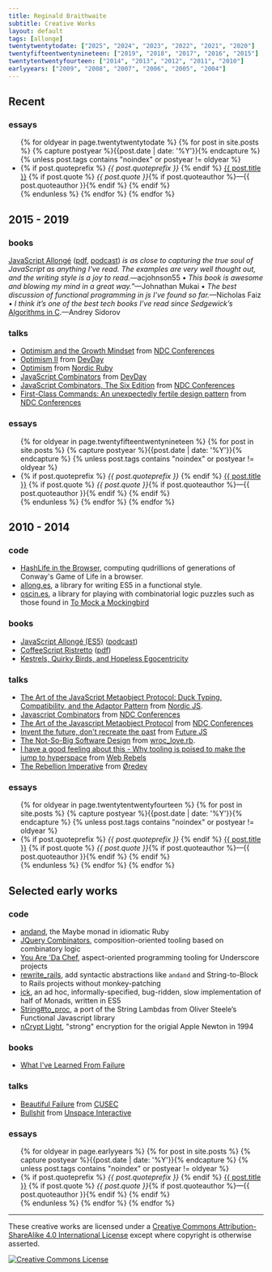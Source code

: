 ```yaml
---
title: Reginald Braithwaite
subtitle: Creative Works
layout: default
tags: [allonge]
twentytwentytodate: ["2025", "2024", "2023", "2022", "2021", "2020"]
twentyfifteentwentynineteen: ["2019", "2018", "2017", "2016", "2015"]
twentytentwentyfourteen: ["2014", "2013", "2012", "2011", "2010"]
earlyyears: ["2009", "2008", "2007", "2006", "2005", "2004"]
---
```


## Recent

### essays

<div class="related">
  <ul>
    {% for oldyear in page.twentytwentytodate %}
      {% for post in site.posts %}
        {% capture postyear %}{{post.date | date: '%Y'}}{% endcapture %}
        {% unless post.tags contains "noindex" or postyear != oldyear %}
          <li>
            {% if post.quoteprefix %}
              <em>{{ post.quoteprefix }}</em>
            {% endif %}
              <a href="{{ post.url }}">{{ post.title }}</a>
            {% if post.quote %}
              <em>{{ post.quote }}</em>{% if post.quoteauthor %}—{{ post.quoteauthor }}{% endif %}
            {% endif %}
          </li>
        {% endunless %}
      {% endfor %}
    {% endfor %}
  </ul>
</div>

## 2015 - 2019

### books

[JavaScript Allongé] ([pdf], [podcast]) *is as close to capturing the true soul of JavaScript as anything I've read. The examples are very well thought out, and the writing style is a joy to read.*—acjohnson55 • *This book is awesome and blowing my mind in a great way.”*—Johnathan Mukai • *The best discussion of functional programming in js I've found so far.*—Nicholas Faiz • *I think it’s one of the best tech books I’ve read since Sedgewick’s* [Algorithms in C](https://archive.org/details/algorithmsinc0000sedg_e7h2).—Andrey Sidorov

[JavaScript Allongé]: https://leanpub.com/javascriptallongesix
[pdf]: /assets/javascriptallongesix.pdf
[podcast]: https://topenddevs.com/podcasts/javascript-jabber/episodes/070-jsj-book-club-javascript-allonge-with-reginald-braithwaite/
[acjohnson55]: https://news.ycombinator.com/item?id=6480649

### talks

- [Optimism and the Growth Mindset](https://www.youtube.com/embed/Zh_2OHgYdvg) from [NDC Conferences][NDC]
- [Optimism II](https://www.youtube.com/watch?v=wYPp4nG7qw4) from [DevDay](https://devday.pl)
- [Optimism](https://www.youtube.com/watch?v=8xjntzo-mYc) from [Nordic Ruby](nordicruby.org)
- [JavaScript Combinators](https://www.youtube.com/watch?v=3t75HPU2c44) from [DevDay](https://devday.pl)
- [JavaScript Combinators, The Six Edition](https://player.vimeo.com/video/153097877) from [NDC Conferences][NDC]
- [First-Class Commands: An unexpectedly fertile design pattern](https://vimeo.com/157132267) from [NDC Conferences][NDC]

[NDC]: https://vimeo.com/ndcconferences

### essays

<div class="related">
<!--
    <li>
      <a href="https://braythwayt.com/2017/12/29/crown.html">How Raganwald Lost His Crown</a>: <em>What a thoroughly enjoyable yarn which took me on a journey from the periodic table, star formation, islands of stability and a good old Wikipedia vortex.</em> —teh_klev
    </li>
-->
  <ul>
    {% for oldyear in page.twentyfifteentwentynineteen %}
      {% for post in site.posts %}
        {% capture postyear %}{{post.date | date: '%Y'}}{% endcapture %}
        {% unless post.tags contains "noindex" or postyear != oldyear %}
          <li>
            {% if post.quoteprefix %}
              <em>{{ post.quoteprefix }}</em>
            {% endif %}
              <a href="{{ post.url }}">{{ post.title }}</a>
            {% if post.quote %}
              <em>{{ post.quote }}</em>{% if post.quoteauthor %}—{{ post.quoteauthor }}{% endif %}
            {% endif %}
          </li>
        {% endunless %}
      {% endfor %}
    {% endfor %}
  </ul>
    
</div>

## 2010 - 2014

### code

- [HashLife in the Browser](/hashlife), computing qudrillions of generations of Conway's Game of Life in a browser.
- [allong.es](https://github.com/raganwald/allong.es), a library for writing ES5 in a functional style.
- [oscin.es](https://github.com/raganwald/oscin.es), a library for playing with combinatorial logic puzzles such as those found in [To Mock a Mockingbird](https://en.wikipedia.org/wiki/To_Mock_a_Mockingbird)

### books

- [JavaScript Allongé (ES5)](https://leanpub.com/javascript-allonge) ([podcast](https://topenddevs.com/podcasts/javascript-jabber/episodes/070-jsj-book-club-javascript-allonge-with-reginald-braithwaite/))
- [CoffeeScript Ristretto](https://leanpub.com/coffeescript-ristretto) ([pdf](/assets/coffeescript-ristretto.pdf))
- [Kestrels, Quirky Birds, and Hopeless Egocentricity](https://leanpub.com/combinators)

### talks

- [The Art of the JavaScript Metaobject Protocol: Duck Typing, Compatibility, and the Adaptor Pattern](https://www.youtube.com/watch?v=hp7sgLVepF8) from [Nordic JS](https://nordicjs.com).
- [Javascript Combinators](https://vimeo.com/97408202) from [NDC Conferences][NDC]
- [The Art of the Javascript Metaobject Protocol](https://vimeo.com/97415345) from [NDC Conferences][NDC]
- [Invent the future, don't recreate the past](https://www.youtube.com/watch?v=uYcAjr2J_rU) from [Future JS](https://fullstackfest.com)
- [The Not-So-Big Software Design](https://www.youtube.com/watch?v=arsK-CN5YDg) from [wroc_love.rb](https://www.wrocloverb.com).
- [I have a good feeling about this - Why tooling is poised to make the jump to hyperspace](https://youtube.com/watch?v=Re2SKhaK73I) from [Web Rebels](https://www.webrebels.org)
- [The Rebellion Imperative](https://vimeo.com/53265664) from [Øredev](https://vimeo.com/user4280938)

### essays

<div class="related">
  <ul>
    {% for oldyear in page.twentytentwentyfourteen %}
      {% for post in site.posts %}
        {% capture postyear %}{{post.date | date: '%Y'}}{% endcapture %}
        {% unless post.tags contains "noindex" or postyear != oldyear %}
          <li>
            {% if post.quoteprefix %}
              <em>{{ post.quoteprefix }}</em>
            {% endif %}
              <a href="{{ post.url }}">{{ post.title }}</a>
            {% if post.quote %}
              <em>{{ post.quote }}</em>{% if post.quoteauthor %}—{{ post.quoteauthor }}{% endif %}
            {% endif %}
          </li>
        {% endunless %}
      {% endfor %}
    {% endfor %}
  </ul>
</div>

## Selected early works

### code

- [andand](https://github.com/raganwald/andand), the Maybe monad in idiomatic Ruby
- [JQuery Combinators](https://github.com/raganwald/JQuery-Combinators), composition-oriented tooling based on combinatory logic 
- [You Are 'Da Chef](https://github.com/raganwald/YouAreDaChef), aspect-oriented programming tooling for Underscore projects
- [rewrite_rails](https://github.com/raganwald-deprecated/rewrite_rails), add syntactic abstractions like `andand` and String-to-Block to Rails projects without monkey-patching
- [ick](https://github.com/raganwald-deprecated/ick), an ad hoc, informally-specified, bug-ridden, slow implementation of half of Monads, written in ES5
- [String#to_proc](https://github.com/raganwald/string-to-proc-dot-rb), a port of the String Lambdas from Oliver Steele’s Functional Javascript library
- [nCrypt Light](https://info-mac.org/viewtopic.php?t=7139), "strong" encryption for the origial Apple Newton in 1994

### books

- [What I've Learned From Failure](https://leanpub.com/shippingsoftware)

### talks

- [Beautiful Failure](https://vimeo.com/9967063) from [CUSEC](https://vimeo.com/cusec)
- [Bullshit](https://vimeo.com/22957263) from [Unspace Interactive](https://vimeo.com/user6029958)

### essays

<div class="related">
  <ul>
    {% for oldyear in page.earlyyears %}
      {% for post in site.posts %}
        {% capture postyear %}{{post.date | date: '%Y'}}{% endcapture %}
        {% unless post.tags contains "noindex" or postyear != oldyear %}
          <li>
            {% if post.quoteprefix %}
              <em>{{ post.quoteprefix }}</em>
            {% endif %}
              <a href="{{ post.url }}">{{ post.title }}</a>
            {% if post.quote %}
              <em>{{ post.quote }}</em>{% if post.quoteauthor %}—{{ post.quoteauthor }}{% endif %}
            {% endif %}
          </li>
        {% endunless %}
      {% endfor %}
    {% endfor %}
  </ul>
</div>

---

These creative works are licensed under a <a rel="license" href="https://creativecommons.org/licenses/by-sa/4.0/">Creative Commons Attribution-ShareAlike 4.0 International License</a> except where copyright is otherwise asserted.

<a rel="license" href="https://creativecommons.org/licenses/by-sa/4.0/"><img alt="Creative Commons License" style="border-width:0" src="https://i.creativecommons.org/l/by-sa/4.0/80x15.png" /></a>
